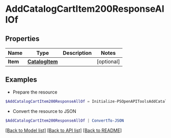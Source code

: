 # AddCatalogCartItem200ResponseAllOf
## Properties

Name | Type | Description | Notes
------------ | ------------- | ------------- | -------------
**Item** | [**CatalogItem**](CatalogItem.md) |  | [optional] 

## Examples

- Prepare the resource
```powershell
$AddCatalogCartItem200ResponseAllOf = Initialize-PSOpenAPIToolsAddCatalogCartItem200ResponseAllOf  -Item null
```

- Convert the resource to JSON
```powershell
$AddCatalogCartItem200ResponseAllOf | ConvertTo-JSON
```

[[Back to Model list]](../README.md#documentation-for-models) [[Back to API list]](../README.md#documentation-for-api-endpoints) [[Back to README]](../README.md)

